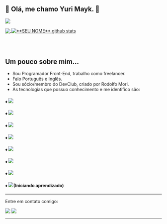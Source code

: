 ## &#x1F9D0;	Olá, me chamo Yuri Mayk. &#x1F44B;

<a href="https://www.linkedin.com/in/yurimayk/"><img src="https://img.shields.io/static/v1?label=Overview&message=YuriMayk&color=f8efd4&style=for-the-badge&logo=GitHub">
<!-- <img align='right' src="https://github-readme-stats.vercel.app/api?username=YuriMayk&show_icons=true&title_color=783c00&text_color=af552e&icon_color=783c00&bg_color=f8efd4&cache_seconds=2300"> 
</a> -->
<a href="https://github.com/Gurupreet">
  <img align="center" src="https://github-readme-stats.vercel.app/api/top-langs/?username=YuriMayk&theme=default&hide_langs_below=1" />
</a>

<a href="https://github.com/Gurupreet">
 <img align="center" src="https://github-readme-stats.vercel.app/api?username=YuriMayk&show_icons=true&theme=default&line_height=27" alt="**SEU NOME** github stats"/>
</a>

<div>
  <p>
</br>
</br>

## Um pouco sobre mim...
 - Sou Programador Front-End, trabalho como freelancer.
 - Falo Português e Inglês.
 - Sou sócio/membro do DevClub, criado por Rodolfo Mori.
 - As tecnologias que possuo conhecimento e me identifico são:
</p>

#### ♦ <img src="https://img.shields.io/badge/HTML5-E34F26?style=for-the-badge&logo=html5&logoColor=white"/>
#### ♦ <img src="https://img.shields.io/badge/CSS3-1572B6?style=for-the-badge&logo=css3&logoColor=white"/>
#### ♦ <img src="https://img.shields.io/badge/JavaScript-323330?style=for-the-badge&logo=javascript&logoColor=F7DF1E"/>
#### ♦ <img src="https://img.shields.io/badge/GIT-E44C30?style=for-the-badge&logo=git&logoColor=white"/>
#### ♦ <img src="https://img.shields.io/badge/GitHub-100000?style=for-the-badge&logo=github&logoColor=white"/>
#### ♦ <img src="https://img.shields.io/badge/Visual_Studio_Code-0078D4?style=for-the-badge&logo=visual%20studio%20code&logoColor=white"/>
#### ♦ <img src="https://img.shields.io/badge/Node.js-43853D?style=for-the-badge&logo=node.js&logoColor=white"/>
#### ♦ <img src="https://img.shields.io/badge/React-20232A?style=for-the-badge&logo=react&logoColor=61DAFB"/>(Iniciando aprendizado)

<hr>
</div>

<p align="left">Entre em contato comigo: </p>
  <a href="mailto:yuri.mayk@gmail.com" alt="Gmail">
  <img src="https://img.shields.io/badge/-Gmail-FF0000?style=flat-square&labelColor=FF0000&logo=gmail&logoColor=white&link=LINK-DO-SEU-EMAIL" /></a>

  <a href="https://www.linkedin.com/in/yurimayk/" alt="Linkedin">
  <img src="https://img.shields.io/badge/-Linkedin-0e76a8?style=flat-square&logo=Linkedin&logoColor=white&link=LINK-DO-SEU-LINKEDIN" /></a>

<hr>

